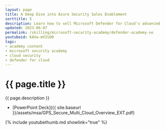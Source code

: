 ```yaml
---
layout: page
title: A Deep Dive into Azure Security Sales Enablement
sorttitle: 5
description: Learn how to sell Microsoft Defender for Cloud's advanced threat detection, automated incident response, and centralized management capabilities. This session details how Microsoft Defender for Cloud helps organizations protect their valuable data and intellectual property, while also improving their compliance with regulations and improving security team's overall effectiveness.
updated: 2023-06-07
permalink: /skilling/microsoft-security-academy/defender-academy-se
youtubeid: KAVw-mVZvD0
tags: 
- academy content
- microsoft security academy
- cloud security
- defender for cloud
---
```


# {{ page.title }}

{{ page.description }}

* [PowerPoint Deck]({{ site.baseurl }}/assets/msa/GPS_Secure_Multi_Cloud_Overview_EXT.pdf)

{% include youtubethumb.md showlink="true" %}